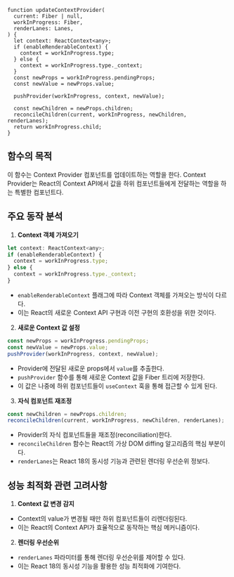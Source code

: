 ```tsx
function updateContextProvider(
  current: Fiber | null,
  workInProgress: Fiber,
  renderLanes: Lanes,
) {
  let context: ReactContext<any>;
  if (enableRenderableContext) {
    context = workInProgress.type;
  } else {
    context = workInProgress.type._context;
  }
  const newProps = workInProgress.pendingProps;
  const newValue = newProps.value;

  pushProvider(workInProgress, context, newValue);

  const newChildren = newProps.children;
  reconcileChildren(current, workInProgress, newChildren, renderLanes);
  return workInProgress.child;
}
```

## 함수의 목적
이 함수는 Context Provider 컴포넌트를 업데이트하는 역할을 한다. Context Provider는 React의 Context API에서 값을 하위 컴포넌트들에게 전달하는 역할을 하는 특별한 컴포넌트다.

## 주요 동작 분석

1. **Context 객체 가져오기**
```javascript
let context: ReactContext<any>;
if (enableRenderableContext) {
  context = workInProgress.type;
} else {
  context = workInProgress.type._context;
}
```
- `enableRenderableContext` 플래그에 따라 Context 객체를 가져오는 방식이 다르다.
- 이는 React의 새로운 Context API 구현과 이전 구현의 호환성을 위한 것이다.

2. **새로운 Context 값 설정**
```javascript
const newProps = workInProgress.pendingProps;
const newValue = newProps.value;
pushProvider(workInProgress, context, newValue);
```
- Provider에 전달된 새로운 props에서 `value`를 추출한다.
- `pushProvider` 함수를 통해 새로운 Context 값을 Fiber 트리에 저장한다.
- 이 값은 나중에 하위 컴포넌트들이 `useContext` 훅을 통해 접근할 수 있게 된다.

3. **자식 컴포넌트 재조정**
```javascript
const newChildren = newProps.children;
reconcileChildren(current, workInProgress, newChildren, renderLanes);
```
- Provider의 자식 컴포넌트들을 재조정(reconciliation)한다.
- `reconcileChildren` 함수는 React의 가상 DOM diffing 알고리즘의 핵심 부분이다.
- `renderLanes`는 React 18의 동시성 기능과 관련된 렌더링 우선순위 정보다.

## 성능 최적화 관련 고려사항

1. **Context 값 변경 감지**
- Context의 value가 변경될 때만 하위 컴포넌트들이 리렌더링된다.
- 이는 React의 Context API가 효율적으로 동작하는 핵심 메커니즘이다.

2. **렌더링 우선순위**
- `renderLanes` 파라미터를 통해 렌더링 우선순위를 제어할 수 있다.
- 이는 React 18의 동시성 기능을 활용한 성능 최적화에 기여한다.

